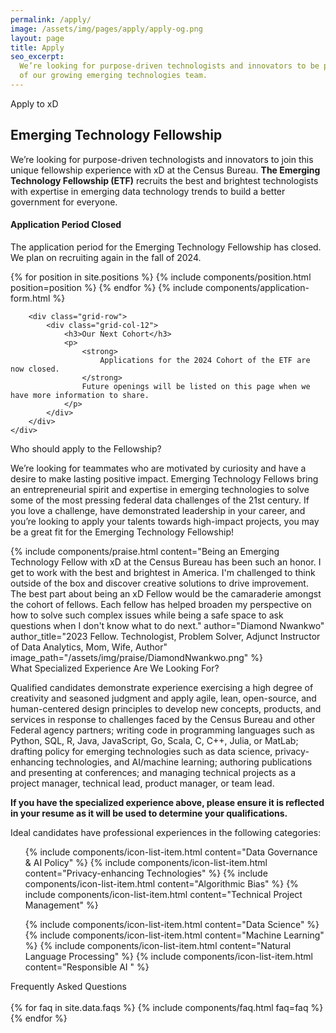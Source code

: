 ```yaml
---
permalink: /apply/
image: /assets/img/pages/apply/apply-og.png
layout: page
title: Apply
seo_excerpt:
  We’re looking for purpose-driven technologists and innovators to be part
  of our growing emerging technologies team.
---
```


<section class="intro">
    <div class="grid-container">
        <div class="breadcrumb">Apply to xD</div>
        <h1>Emerging Technology Fellowship</h1>
        <p>
          We’re looking for purpose-driven technologists and innovators to join this unique fellowship experience with xD at the Census Bureau. <strong>The Emerging Technology Fellowship (ETF)</strong> recruits the best and brightest technologists with expertise in emerging data technology trends to build a better government for everyone.
        </p>
        <div class="usa-alert usa-alert--info">
            <div class="usa-alert__body">
                <h4 class="usa-alert__heading">Application Period Closed</h4>
                <p class="usa-alert__text">
                    The application period for the Emerging Technology Fellowship has closed. We plan on recruiting again in the fall of 2024.
                </p>
            </div>
        </div>
        {% for position in site.positions %}
            {% include components/position.html position=position %}
        {% endfor %}
        {% include components/application-form.html %}

        <div class="grid-row">
            <div class="grid-col-12">
                <h3>Our Next Cohort</h3>
                <p>
                    <strong>
                        Applications for the 2024 Cohort of the ETF are now closed.
                    </strong>
                    Future openings will be listed on this page when we have more information to share.
                </p>
            </div>
        </div>
    </div>
</section>

<section class="fellowship-details">
  <div class="grid-container">
    <div class="grid-row">
      <div class="breadcrumb">Who should apply to the Fellowship?</div>
    </div>
    <div class="grid-row">
      <p>
        We’re looking for teammates who are motivated by curiosity and have a desire to make lasting positive impact. Emerging Technology Fellows bring an entrepreneurial spirit and expertise in emerging technologies to solve some of the most pressing federal data challenges of the 21st century. If you love a challenge, have demonstrated leadership in your career, and you’re looking to apply your talents towards high-impact projects, you may be a great fit for the Emerging Technology Fellowship!
      </p>
    </div>
    {%
      include components/praise.html
      content="Being an Emerging Technology Fellow with xD at the Census Bureau has been such an honor. I get to work with the best and brightest in America. I'm challenged to think outside of the box and discover creative solutions to drive improvement. The best part about being an xD Fellow would be the camaraderie amongst the cohort of fellows. Each fellow has helped broaden my perspective on how to solve such complex issues while being a safe space to ask questions when I don't know what to do next."
      author="Diamond Nwankwo"
      author_title="2023 Fellow. Technologist, Problem Solver, Adjunct Instructor of Data Analytics, Mom, Wife, Author"
      image_path="/assets/img/praise/DiamondNwankwo.png"
    %}
    <div class="grid-row">
      <div class="breadcrumb">What Specialized Experience Are We Looking For?</div>
    </div>
    <div class="grid-row">
      <p>
        Qualified candidates demonstrate experience exercising a high degree of creativity and seasoned judgment and apply agile, lean, open-source, and human-centered design principles to develop new concepts, products, and services in response to challenges faced by the Census Bureau and other Federal agency partners; writing code in programming languages such as Python, SQL, R, Java, JavaScript, Go, Scala, C, C++, Julia, or MatLab; drafting policy for emerging technologies such as data science, privacy-enhancing technologies, and AI/machine learning; authoring publications and presenting at conferences; and managing technical projects as a project manager, technical lead, product manager, or team lead.
      </p>
      <div class="usa-alert usa-alert--info">
        <div class="usa-alert__body">
          <p class="usa-alert__text">
            <strong>
              If you have the specialized experience above, please ensure it is reflected in your resume as it will be used to determine your qualifications.
            </strong>
          </p>
        </div>
      </div>
      <p>
        Ideal candidates have professional experiences in the following
        categories:
      </p>
    </div>
    <div class="grid-row grid-gap">
      <div class="tablet:grid-col">
        <ul class="usa-icon-list usa-icon-list--primary">
          {% include components/icon-list-item.html content="Data Governance & AI Policy" %}
          {% include components/icon-list-item.html content="Privacy-enhancing Technologies" %}
          {% include components/icon-list-item.html content="Algorithmic Bias" %}
          {% include components/icon-list-item.html content="Technical Project Management" %}
        </ul>
      </div>
      <div class="tablet:grid-col">
        <ul class="usa-icon-list usa-icon-list--primary">
          {% include components/icon-list-item.html content="Data Science" %}
          {% include components/icon-list-item.html content="Machine Learning" %}
          {% include components/icon-list-item.html content="Natural Language Processing" %}
          {% include components/icon-list-item.html content="Responsible AI " %}
        </ul>
      </div>
    </div>
  </div>
</section>

<section class="faq">
    <div class="grid-container">
        <div class="breadcrumb">Frequently Asked Questions</div>
        <div class="grid-row">
            <div class="grid-col-12">
                <br/>
                {% for faq in site.data.faqs %}
                    {% include components/faq.html faq=faq %}
                {% endfor %}
            </div>
        </div>
    </div>
</section>
